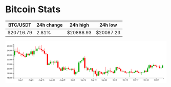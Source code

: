 # Bitcoin Stats

BTC/USDT|24h change|24h high|24h low|
|---|---|---|---|
|$20716.79|2.81%|$20888.93|$20087.23|

<img src="./chart.svg">
